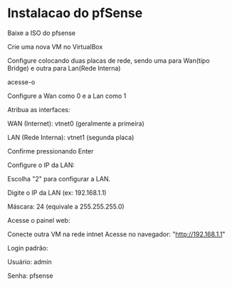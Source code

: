 # Instalacao do pfSense
Baixe a ISO do pfsense

Crie uma nova VM no VirtualBox

Configure colocando duas placas de rede, sendo uma para Wan(tipo Bridge) e outra para Lan(Rede Interna)

acesse-o

Configure a Wan como 0 e a Lan como 1

Atribua as interfaces:

WAN (Internet): vtnet0 (geralmente a primeira)

LAN (Rede Interna): vtnet1 (segunda placa)

Confirme pressionando Enter

Configure o IP da LAN:

Escolha "2" para configurar a LAN.

Digite o IP da LAN (ex: 192.168.1.1)

Máscara: 24 (equivale a 255.255.255.0)

Acesse o painel web:

Conecte outra VM na rede intnet
Acesse no navegador:
"http://192.168.1.1"

Login padrão:

Usuário: admin

Senha: pfsense
